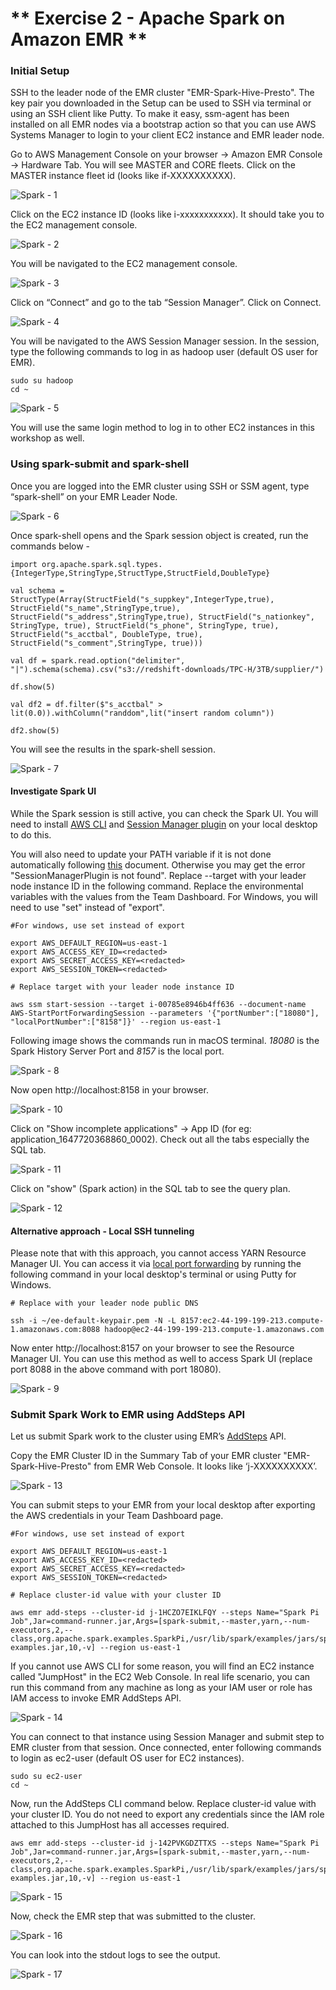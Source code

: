 # ** Exercise 2 - Apache Spark on Amazon EMR **

### Initial Setup

SSH to the leader node of the EMR cluster "EMR-Spark-Hive-Presto". The key pair you downloaded in the Setup can be used to SSH via terminal or using an SSH client like Putty. To make it easy, ssm-agent has been installed on all EMR nodes via a bootstrap action so that you can use AWS Systems Manager to login to your client EC2 instance and EMR leader node.

Go to AWS Management Console on your browser -> Amazon EMR Console -> Hardware Tab. You will see MASTER and CORE fleets. Click on the MASTER instance fleet id (looks like if-XXXXXXXXXX).

![Spark - 1](images/spark-1.png)

Click on the EC2 instance ID (looks like i-xxxxxxxxxxx). It should take you to the EC2 management console.

![Spark - 2](images/spark-2.png)

You will be navigated to the EC2 management console.

![Spark - 3](images/spark-3.png)

Click on “Connect” and go to the tab “Session Manager”. Click on Connect.

![Spark - 4](images/spark-4.png)

You will be navigated to the AWS Session Manager session. In the session, type the following commands to log in as hadoop user (default OS user for EMR).

```
sudo su hadoop
cd ~
```

![Spark - 5](images/spark-5.png)

You will use the same login method to log in to other EC2 instances in this workshop as well.

### Using spark-submit and spark-shell

Once you are logged into the EMR cluster using SSH or SSM agent, type “spark-shell” on your EMR Leader Node.

![Spark - 6](images/spark-6.png)

Once spark-shell opens and the Spark session object is created, run the commands below -  

```
import org.apache.spark.sql.types.{IntegerType,StringType,StructType,StructField,DoubleType}

val schema = StructType(Array(StructField("s_suppkey",IntegerType,true), StructField("s_name",StringType,true), StructField("s_address",StringType,true), StructField("s_nationkey", StringType, true), StructField("s_phone", StringType, true), StructField("s_acctbal", DoubleType, true), StructField("s_comment",StringType, true)))

val df = spark.read.option("delimiter", "|").schema(schema).csv("s3://redshift-downloads/TPC-H/3TB/supplier/")

df.show(5)

val df2 = df.filter($"s_acctbal" > lit(0.0)).withColumn("randdom",lit("insert random column"))

df2.show(5)

```

You will see the results in the spark-shell session.

![Spark - 7](images/spark-7.png)

#### Investigate Spark UI

While the Spark session is still active, you can check the Spark UI. You will need to install [AWS CLI](https://docs.aws.amazon.com/cli/latest/userguide/getting-started-install.html) and [Session Manager plugin](https://docs.aws.amazon.com/systems-manager/latest/userguide/session-manager-working-with-install-plugin.html) on your local desktop to do this.

You will also need to update your PATH variable if it is not done automatically following [this](https://docs.aws.amazon.com/systems-manager/latest/userguide/session-manager-troubleshooting.html#windows-plugin-env-var-not-set) document. Otherwise you may get the error "SessionManagerPlugin is not found". Replace --target with your leader node instance ID in the following command. Replace the environmental variables with the values from the Team Dashboard. For Windows, you will need to use "set"  instead of "export".

```
#For windows, use set instead of export

export AWS_DEFAULT_REGION=us-east-1
export AWS_ACCESS_KEY_ID=<redacted>
export AWS_SECRET_ACCESS_KEY=<redacted>
export AWS_SESSION_TOKEN=<redacted>

# Replace target with your leader node instance ID

aws ssm start-session --target i-00785e8946b4ff636 --document-name AWS-StartPortForwardingSession --parameters '{"portNumber":["18080"], "localPortNumber":["8158"]}' --region us-east-1

```
Following image shows the commands run in macOS terminal. *18080* is the Spark History Server Port and *8157* is the local port.

![Spark - 8](images/spark-8.png)

Now open http://localhost:8158 in your browser.  

![Spark - 10](images/spark-10.png)

Click on "Show incomplete applications" -> App ID (for eg: application_1647720368860_0002). Check out all the tabs especially the SQL tab.

![Spark - 11](images/spark-11.png)

Click on "show" (Spark action) in the SQL tab to see the query plan.

![Spark - 12](images/spark-12.png)

#### Alternative approach - Local SSH tunneling

Please note that with this approach, you cannot access YARN Resource Manager UI. You can access it via [local port forwarding](https://docs.aws.amazon.com/emr/latest/ManagementGuide/emr-ssh-tunnel-local.html) by running the following command in your local desktop's terminal or using Putty for Windows.

```
# Replace with your leader node public DNS

ssh -i ~/ee-default-keypair.pem -N -L 8157:ec2-44-199-199-213.compute-1.amazonaws.com:8088 hadoop@ec2-44-199-199-213.compute-1.amazonaws.com

```

Now enter http://localhost:8157 on your browser to see the Resource Manager UI. You can use this method as well to access Spark UI (replace port 8088 in the above command with port 18080).

![Spark - 9](images/spark-9.png)

### Submit Spark Work to EMR using AddSteps API

Let us submit Spark work to the cluster using EMR’s [AddSteps](https://docs.aws.amazon.com/cli/latest/reference/emr/add-steps.html) API.

Copy the EMR Cluster ID in the Summary Tab of your EMR cluster "EMR-Spark-Hive-Presto" from EMR Web Console. It looks like ‘j-XXXXXXXXXX’.

![Spark - 13](images/spark-13.png)

You can submit steps to your EMR from your local desktop after exporting the AWS credentials in your Team Dashboard page.

```
#For windows, use set instead of export

export AWS_DEFAULT_REGION=us-east-1
export AWS_ACCESS_KEY_ID=<redacted>
export AWS_SECRET_ACCESS_KEY=<redacted>
export AWS_SESSION_TOKEN=<redacted>

# Replace cluster-id value with your cluster ID

aws emr add-steps --cluster-id j-1HCZO7EIKLFQY --steps Name="Spark Pi Job",Jar=command-runner.jar,Args=[spark-submit,--master,yarn,--num-executors,2,--class,org.apache.spark.examples.SparkPi,/usr/lib/spark/examples/jars/spark-examples.jar,10,-v] --region us-east-1

```

If you cannot use AWS CLI for some reason, you will find an EC2 instance called "JumpHost" in the EC2 Web Console. In real life scenario, you can run this command from any machine as long as your IAM user or role has IAM access to invoke EMR AddSteps API.

![Spark - 14](images/spark-14.png)

You can connect to that instance using Session Manager and submit step to EMR cluster from that session. Once connected, enter following commands to login as ec2-user (default OS user for EC2 instances).

```
sudo su ec2-user
cd ~
```

Now, run the AddSteps CLI command below. Replace cluster-id value with your cluster ID. You do not need to export any credentials since the IAM role attached to this JumpHost has all accesses required.

```
aws emr add-steps --cluster-id j-142PVKGDZTTXS --steps Name="Spark Pi Job",Jar=command-runner.jar,Args=[spark-submit,--master,yarn,--num-executors,2,--class,org.apache.spark.examples.SparkPi,/usr/lib/spark/examples/jars/spark-examples.jar,10,-v] --region us-east-1
```

![Spark - 15](images/spark-15.png)

Now, check the EMR step that was submitted to the cluster.

![Spark - 16](images/spark-16.png)

You can look into the stdout logs to see the output.

![Spark - 17](images/spark-17.png)
